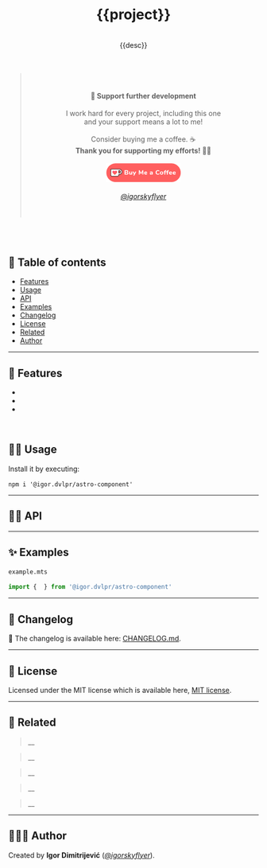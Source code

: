 <h1 align="center">{{project}}</h1>

<br>

<div align="center">
  {{desc}}
</div>

<br>
<br>

<div align="center">
  <blockquote>
    <br>
    <h4>💖 Support further development</h4>
    <span>I work hard for every project, including this one
    <br>
    and your support means a lot to me!
    <br>
    <br>
    Consider buying me a coffee. ☕
    <br>
    <strong>Thank you for supporting my efforts! 🙏😊</strong></span>
    <br>
    <br>
    <a href="https://ko-fi.com/igorskyflyer" target="_blank"><img src="https://raw.githubusercontent.com/igorskyflyer/igorskyflyer/main/assets/ko-fi.png" alt="Donate to igorskyflyer" width="150"></a>
    <br>
    <br>
    <a href="https://github.com/igorskyflyer"><em>@igorskyflyer</em></a>
    <br>
    <br>
    <br>
  </blockquote>
</div>

<br>
<br>

## 📃 Table of contents

- [Features](#-features)
- [Usage](#-usage)
- [API](#-api)
- [Examples](#-examples)
- [Changelog](#-changelog)
- [License](#-license)
- [Related](#-related)
- [Author](#-author)

---

## 🤖 Features

- 
- 
- 

<br>

## 🕵🏼 Usage

Install it by executing:

```shell
npm i '@igor.dvlpr/astro-component'
```

---

## 🤹🏼 API

---

## ✨ Examples

`example.mts`
```ts
import {  } from '@igor.dvlpr/astro-component'

```

---

## 📝 Changelog

📑 The changelog is available here: [CHANGELOG.md](https://github.com/igorskyflyer/{{repo}}/blob/main/CHANGELOG.md).

---

## 🪪 License

Licensed under the MIT license which is available here, [MIT license](https://github.com/igorskyflyer/{{repo}}/blob/main/LICENSE).

---

## 🧬 Related

[]()

> __

[]()

> __

[]()

> __

[]()

> __

[]()

> __

---

## 👨🏻‍💻 Author
Created by **Igor Dimitrijević** ([*@igorskyflyer*](https://github.com/igorskyflyer/)).

